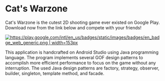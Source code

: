 # Cat's Warzone
Cat's Warzone is the cutest 2D shooting game ever existed on Google Play. Download now from the link below and compete with your friends!

[![https://play.google.com/intl/en_us/badges/static/images/badges/en_badge_web_generic.png | width=153px][1]][2]

[1]:  https://play.google.com/intl/en_us/badges/static/images/badges/en_badge_web_generic.png
[2]:  https://play.google.com/store/apps/details?id=com.catswarzone "Redirect to store page"

This application is handcrafted on Android Studio using Java programming language. The program implements several GOF design patterns to accomplish more efficient performance to focus on the game without any interruption. The used Java design patterns are factory, strategy, observer, builder, singleton, template method, and facade. 